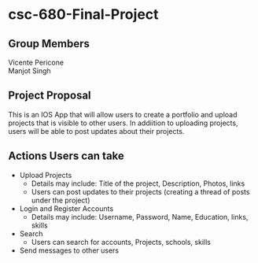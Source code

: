 # csc-680-Final-Project

## Group Members
Vicente Pericone
<br>
Manjot Singh

## Project Proposal
This is an IOS App that will allow users to create a portfolio and upload projects that is visible to other users. In addiition to uploading projects, users will be able to post updates about their projects. 
<br>
## Actions Users can take
* Upload Projects 
  * Details may include: Title of the project, Description, Photos, links
  * Users can post updates to their projects (creating a thread of posts under the project)
* Login and Register Accounts
  * Details may include: Username, Password, Name, Education, links, skills
* Search
  * Users can search for accounts, Projects, schools, skills
* Send messages to other users       
